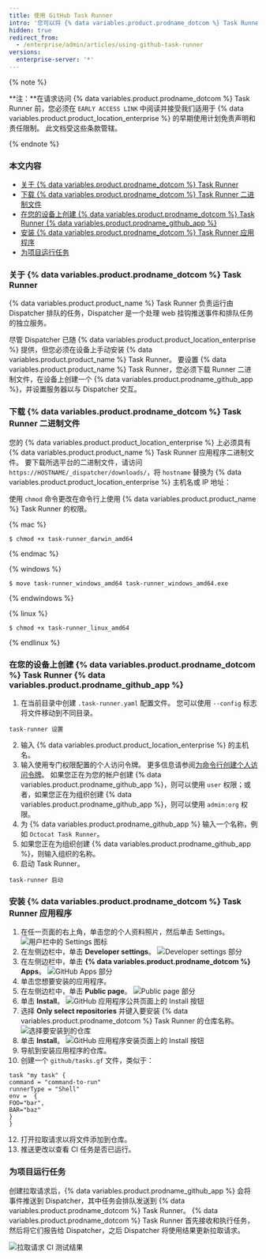 ```yaml
---
title: 使用 GitHub Task Runner
intro: '您可以将 {% data variables.product.prodname_dotcom %} Task Runner 用作 CI/CD 集成系统，作为已关闭的早期使用计划的一部分。 {% data variables.product.product_name %} Task Runner 允许您根据仓库中的配置文件从 {% data variables.product.prodname_github_app %} 自动构建、测试和部署代码。'
hidden: true
redirect_from:
  - /enterprise/admin/articles/using-github-task-runner
versions:
  enterprise-server: '*'
---
```



{% note %}

**注：**在请求访问 {% data variables.product.prodname_dotcom %} Task Runner 前，您必须在 `EARLY ACCESS LINK` 中阅读并接受我们适用于 {% data variables.product.product_location_enterprise %} 的早期使用计划免责声明和责任限制。 此文档受这些条款管辖。

{% endnote %}

### 本文内容
- [关于 {% data variables.product.prodname_dotcom %} Task Runner](#about-github-task-runner)
- [下载 {% data variables.product.prodname_dotcom %} Task Runner 二进制文件](#downloading-the-github-task-runner-binary)
- [在您的设备上创建 {% data variables.product.prodname_dotcom %} Task Runner {% data variables.product.prodname_github_app %}](#creating-the-github-task-runner-github-app-on-your-appliance)
- [安装 {% data variables.product.prodname_dotcom %} Task Runner 应用程序](#installing-the-github-task-runner-app)
- [为项目运行任务](#running-tasks-for-a-project)

### 关于 {% data variables.product.prodname_dotcom %} Task Runner

{% data variables.product.product_name %} Task Runner 负责运行由 Dispatcher 排队的任务，Dispatcher 是一个处理 web 挂钩推送事件和排队任务的独立服务。

尽管 Dispatcher 已随 {% data variables.product.product_location_enterprise %} 提供，但您必须在设备上手动安装 {% data variables.product.product_name %} Task Runner。 要设置 {% data variables.product.product_name %} Task Runner，您必须下载 Runner 二进制文件，在设备上创建一个 {% data variables.product.prodname_github_app %}，并设置服务器以与 Dispatcher 交互。

### 下载 {% data variables.product.prodname_dotcom %} Task Runner 二进制文件

您的 {% data variables.product.product_location_enterprise %} 上必须具有 {% data variables.product.product_name %} Task Runner 应用程序二进制文件。 要下载所选平台的二进制文件，请访问 `https://HOSTNAME/_dispatcher/downloads/`，将 `hostname` 替换为 {% data variables.product.product_location_enterprise %} 主机名或 IP 地址：

使用 `chmod` 命令更改在命令行上使用 {% data variables.product.product_name %} Task Runner 的权限。

{% mac %}

```shell
$ chmod +x task-runner_darwin_amd64
```

{% endmac %}

{% windows %}

```shell
$ move task-runner_windows_amd64 task-runner_windows_amd64.exe
```

{% endwindows %}

{% linux %}

```shell
$ chmod +x task-runner_linux_amd64
```

{% endlinux %}

### 在您的设备上创建 {% data variables.product.prodname_dotcom %} Task Runner {% data variables.product.prodname_github_app %}

1. 在当前目录中创建 `.task-runner.yaml` 配置文件。 您可以使用 `--config` 标志将文件移动到不同目录。

```shell
task-runner 设置
```

2. 输入 {% data variables.product.product_location_enterprise %} 的主机名。
3. 输入使用专门权限配置的个人访问令牌。 更多信息请参阅[为命令行创建个人访问令牌](/articles/creating-a-personal-access-token-for-the-command-line/)。 如果您正在为您的帐户创建 {% data variables.product.prodname_github_app %}，则可以使用 `user` 权限；或者，如果您正在为组织创建 {% data variables.product.prodname_github_app %}，则可以使用 `admin:org` 权限。
4. 为 {% data variables.product.prodname_github_app %} 输入一个名称，例如 `Octocat Task Runner`。
5. 如果您正在为组织创建 {% data variables.product.prodname_github_app %}，则输入组织的名称。
6. 启动 Task Runner。

```shell
task-runner 启动
```

### 安装 {% data variables.product.prodname_dotcom %} Task Runner 应用程序

1. 在任一页面的右上角，单击您的个人资料照片，然后单击 Settings。 ![用户栏中的 Settings 图标](/assets/images/help/images/userbar-account-settings.png)
2. 在左侧边栏中，单击 **Developer settings**。 ![Developer settings 部分](/assets/images/help/images/developer_settings.png)
3. 在左侧边栏中，单击 **{% data variables.product.prodname_dotcom %} Apps**。 ![GitHub Apps 部分](/assets/images/help/images/github_apps.png)
4. 单击您想要安装的应用程序。
5. 在左侧边栏中，单击 **Public page**。 ![Public page 部分](/assets/images/help/images/public-page-tab.png)
6. 单击 **Install**。 ![GitHub 应用程序公共页面上的 Install 按钮](/assets/images/help/images/install-runner-public-page.png)
7. 选择 **Only select repositories** 并键入要安装 {% data variables.product.prodname_dotcom %} Task Runner 的仓库名称。 ![选择要安装到的仓库](/assets/images/help/images/repositories-install-task-runner.png)
8. 单击 **Install**。 ![GitHub 应用程序安装页面上的 Install 按钮](/assets/images/help/images/install-runner-installation-page.png)
9. 导航到安装应用程序的仓库。
10. 创建一个 `github/tasks.gf` 文件，类似于：

  ```
task "my task" {
command = "command-to-run"
runnerType = "Shell"
env =  {
  FOO="bar",
  BAR="baz"
}
}
  ```
12. 打开拉取请求以将文件添加到仓库。
13. 推送更改以查看 CI 任务是否已运行。

### 为项目运行任务

创建拉取请求后，{% data variables.product.prodname_github_app %} 会将事件推送到 Dispatcher，其中任务会排队发送到 {% data variables.product.prodname_dotcom %} Task Runner。 {% data variables.product.prodname_dotcom %} Task Runner 首先接收和执行任务，然后将它们报告给 Dispatcher，之后 Dispatcher 将使用结果更新拉取请求。

![拉取请求 CI 测试结果](/assets/images/help/images/task-results.png)
